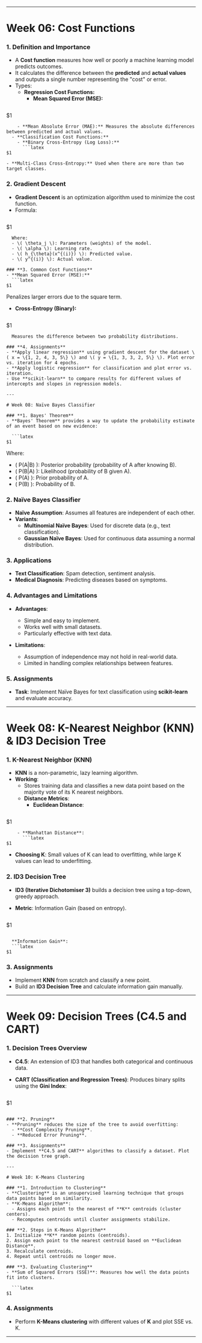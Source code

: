 
---

# Week 06: Cost Functions

### **1. Definition and Importance**
- A **Cost function** measures how well or poorly a machine learning model predicts outcomes.
- It calculates the difference between the **predicted** and **actual values** and outputs a single number representing the "cost" or error.
- Types:
  - **Regression Cost Functions:**
    - **Mean Squared Error (MSE):**  
      ```latex
$1
```
    - **Mean Absolute Error (MAE):** Measures the absolute differences between predicted and actual values.
  - **Classification Cost Functions:**
    - **Binary Cross-Entropy (Log Loss):**  
      ```latex
$1
```
    - **Multi-Class Cross-Entropy:** Used when there are more than two target classes.

### **2. Gradient Descent**
- **Gradient Descent** is an optimization algorithm used to minimize the cost function.
- Formula:  
  ```latex
$1
```
  Where:
  - \( \theta_j \): Parameters (weights) of the model.
  - \( \alpha \): Learning rate.
  - \( h_{\theta}(x^{(i)}) \): Predicted value.
  - \( y^{(i)} \): Actual value.

### **3. Common Cost Functions**
- **Mean Squared Error (MSE):**  
  ```latex
$1
```  
  Penalizes larger errors due to the square term.
  
- **Cross-Entropy (Binary):**  
  ```latex
$1
```  
  Measures the difference between two probability distributions.

### **4. Assignments**
- **Apply linear regression** using gradient descent for the dataset \( x = \{1, 2, 4, 3, 5\} \) and \( y = \{1, 3, 3, 2, 5\} \). Plot error vs. iteration for 4 epochs.
- **Apply logistic regression** for classification and plot error vs. iteration.
- Use **scikit-learn** to compare results for different values of intercepts and slopes in regression models.

---

# Week 08: Naïve Bayes Classifier

### **1. Bayes' Theorem**
- **Bayes' Theorem** provides a way to update the probability estimate of an event based on new evidence:
  
  ```latex
$1
```
  
  Where:
  - \( P(A|B) \): Posterior probability (probability of A after knowing B).
  - \( P(B|A) \): Likelihood (probability of B given A).
  - \( P(A) \): Prior probability of A.
  - \( P(B) \): Probability of B.

### **2. Naïve Bayes Classifier**
- **Naïve Assumption**: Assumes all features are independent of each other.
- **Variants**:
  - **Multinomial Naïve Bayes**: Used for discrete data (e.g., text classification).
  - **Gaussian Naïve Bayes**: Used for continuous data assuming a normal distribution.

### **3. Applications**
- **Text Classification**: Spam detection, sentiment analysis.
- **Medical Diagnosis**: Predicting diseases based on symptoms.

### **4. Advantages and Limitations**
- **Advantages**:
  - Simple and easy to implement.
  - Works well with small datasets.
  - Particularly effective with text data.
  
- **Limitations**:
  - Assumption of independence may not hold in real-world data.
  - Limited in handling complex relationships between features.

### **5. Assignments**
- **Task**: Implement Naïve Bayes for text classification using **scikit-learn** and evaluate accuracy.

---

# Week 08: K-Nearest Neighbor (KNN) & ID3 Decision Tree

### **1. K-Nearest Neighbor (KNN)**
- **KNN** is a non-parametric, lazy learning algorithm.
- **Working**:
  - Stores training data and classifies a new data point based on the majority vote of its K nearest neighbors.
  - **Distance Metrics**:
    - **Euclidean Distance**:
      ```latex
$1
```
    - **Manhattan Distance**:
      ```latex
$1
```
  
- **Choosing K**: Small values of K can lead to overfitting, while large K values can lead to underfitting.

### **2. ID3 Decision Tree**
- **ID3 (Iterative Dichotomiser 3)** builds a decision tree using a top-down, greedy approach.
- **Metric**: Information Gain (based on entropy).
  
  ```latex
$1
```
  
  **Information Gain**:
  ```latex
$1
```

### **3. Assignments**
- Implement **KNN** from scratch and classify a new point.
- Build an **ID3 Decision Tree** and calculate information gain manually.

---

# Week 09: Decision Trees (C4.5 and CART)

### **1. Decision Trees Overview**
- **C4.5**: An extension of ID3 that handles both categorical and continuous data.
- **CART (Classification and Regression Trees)**: Produces binary splits using the **Gini Index**:
  
  ```latex
$1
```

### **2. Pruning**
- **Pruning** reduces the size of the tree to avoid overfitting:
  - **Cost Complexity Pruning**.
  - **Reduced Error Pruning**.

### **3. Assignments**
- Implement **C4.5 and CART** algorithms to classify a dataset. Plot the decision tree graph.

---

# Week 10: K-Means Clustering

### **1. Introduction to Clustering**
- **Clustering** is an unsupervised learning technique that groups data points based on similarity.
- **K-Means Algorithm**:
  - Assigns each point to the nearest of **K** centroids (cluster centers).
  - Recomputes centroids until cluster assignments stabilize.

### **2. Steps in K-Means Algorithm**
1. Initialize **K** random points (centroids).
2. Assign each point to the nearest centroid based on **Euclidean Distance**.
3. Recalculate centroids.
4. Repeat until centroids no longer move.

### **3. Evaluating Clustering**
- **Sum of Squared Errors (SSE)**: Measures how well the data points fit into clusters.
  
  ```latex
$1
```

### **4. Assignments**
- Perform **K-Means clustering** with different values of **K** and plot SSE vs. K.

---
